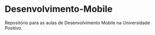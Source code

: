 # Desenvolvimento-Mobile
Repositório para as aulas de Desenvolvimento Mobile na Universidade Positivo.
